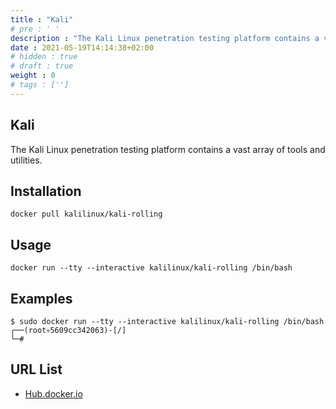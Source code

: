 ```yaml
---
title : "Kali"
# pre : ' '
description : "The Kali Linux penetration testing platform contains a vast array of tools and utilities."
date : 2021-05-19T14:14:38+02:00
# hidden : true
# draft : true
weight : 0
# tags : ['']
---
```


## Kali

The Kali Linux penetration testing platform contains a vast array of tools and utilities.

## Installation

```plain
docker pull kalilinux/kali-rolling
```

## Usage

```plain
docker run --tty --interactive kalilinux/kali-rolling /bin/bash
```

## Examples

```plain
$ sudo docker run --tty --interactive kalilinux/kali-rolling /bin/bash
┌──(root💀5609cc342063)-[/]
└─# 
```

## URL List

- [Hub.docker.io](https://hub.docker.com/r/kalilinux/kali-rolling)

